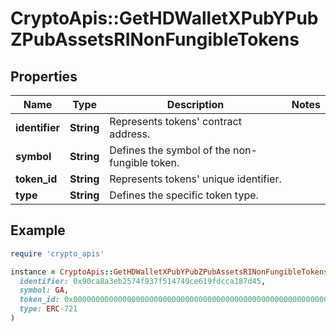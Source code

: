 # CryptoApis::GetHDWalletXPubYPubZPubAssetsRINonFungibleTokens

## Properties

| Name | Type | Description | Notes |
| ---- | ---- | ----------- | ----- |
| **identifier** | **String** | Represents tokens&#39; contract address. |  |
| **symbol** | **String** | Defines the symbol of the non-fungible token. |  |
| **token_id** | **String** | Represents tokens&#39; unique identifier. |  |
| **type** | **String** | Defines the specific token type. |  |

## Example

```ruby
require 'crypto_apis'

instance = CryptoApis::GetHDWalletXPubYPubZPubAssetsRINonFungibleTokens.new(
  identifier: 0x90ca8a3eb2574f937f514749ce619fdcca187d45,
  symbol: GA,
  token_id: 0x000000000000000000000000000000000000000000000000000000000000195b,
  type: ERC-721
)
```

